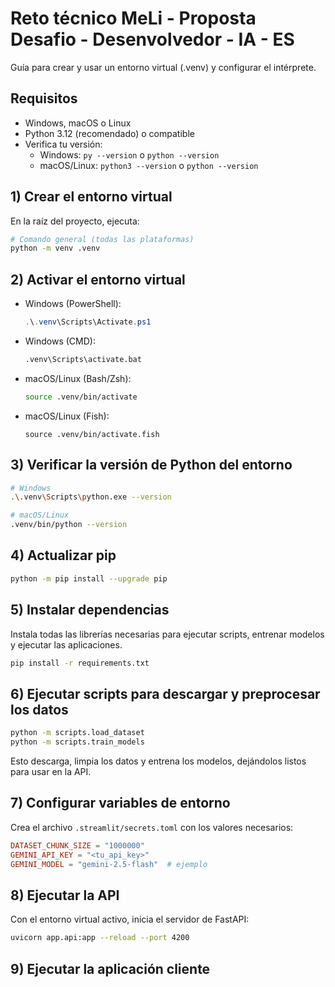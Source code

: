 # Reto técnico MeLi - Proposta Desafio - Desenvolvedor - IA - ES

Guía para crear y usar un entorno virtual (.venv) y configurar el intérprete.

## Requisitos

- Windows, macOS o Linux
- Python 3.12 (recomendado) o compatible
- Verifica tu versión:
    - Windows: `py --version` o `python --version`
    - macOS/Linux: `python3 --version` o `python --version`

## 1) Crear el entorno virtual

En la raíz del proyecto, ejecuta:

```bash
# Comando general (todas las plataformas)
python -m venv .venv
```

## 2) Activar el entorno virtual

- Windows (PowerShell):
  ```powershell
  .\.venv\Scripts\Activate.ps1
  ```
- Windows (CMD):
  ```cmd
  .venv\Scripts\activate.bat
  ```
- macOS/Linux (Bash/Zsh):
  ```bash
  source .venv/bin/activate
  ```
- macOS/Linux (Fish):
  ```fish
  source .venv/bin/activate.fish
  ```

## 3) Verificar la versión de Python del entorno

```bash
# Windows
.\.venv\Scripts\python.exe --version
```

```bash
# macOS/Linux
.venv/bin/python --version
```

## 4) Actualizar pip

```bash
python -m pip install --upgrade pip
```

## 5) Instalar dependencias

Instala todas las librerías necesarias para ejecutar scripts, entrenar modelos y ejecutar las aplicaciones.

```bash
pip install -r requirements.txt
```

## 6) Ejecutar scripts para descargar y preprocesar los datos

```bash
python -m scripts.load_dataset
python -m scripts.train_models
```
Esto descarga, limpia los datos y entrena los modelos, dejándolos listos para usar en la API.

## 7) Configurar variables de entorno

Crea el archivo `.streamlit/secrets.toml` con los valores necesarios:

```toml
DATASET_CHUNK_SIZE = "1000000"
GEMINI_API_KEY = "<tu_api_key>"
GEMINI_MODEL = "gemini-2.5-flash"  # ejemplo
```

## 8) Ejecutar la API

Con el entorno virtual activo, inicia el servidor de FastAPI:

```bash
uvicorn app.api:app --reload --port 4200
```

## 9) Ejecutar la aplicación cliente
